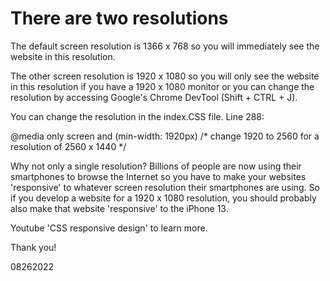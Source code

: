 # There are two resolutions 

The default screen resolution is 1366 x 768 so you will immediately see the website in this resolution. 

The other screen resolution is 1920 x 1080 so you will only see the website in this resolution if you have a 1920 x 1080 monitor or you can change the resolution by accessing Google's Chrome DevTool (Shift + CTRL + J). 

You can change the resolution in the index.CSS file. Line 288: 

@media only screen and (min-width: 1920px)   /* change 1920 to 2560 for a resolution of 2560 x 1440 */ 

Why not only a single resolution? Billions of people are now using their smartphones to browse the Internet so you have to make your websites 'responsive' to whatever screen resolution their smartphones are using. So if you develop a website for a 1920 x 1080 resolution, you should probably also make that website 'responsive' to the iPhone 13. 

Youtube 'CSS responsive design' to learn more. 

Thank you! 

08262022 
